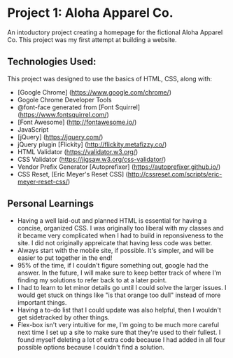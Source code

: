 # Project 1: Aloha Apparel Co.

An intoductory project creating a homepage for the fictional Aloha Apparel Co. This project was my first attempt at building a website.

## Technologies Used:
This project was designed to use the basics of HTML, CSS, along with:

- [Google Chrome] (https://www.google.com/chrome/) 
- Gogole Chrome Developer Tools
- @font-face generated from [Font Squirrel] (https://www.fontsquirrel.com/)
- [Font Awesome] (http://fontawesome.io/)
- JavaScript
- [jQuery] (https://jquery.com/)
- jQuery plugin [Flickity] (http://flickity.metafizzy.co/)
- HTML Validator (https://validator.w3.org/)
- CSS Validator (https://jigsaw.w3.org/css-validator/)
- Vendor Prefix Generator [Autoprefixer] (https://autoprefixer.github.io/)
- CSS Reset, [Eric Meyer's Reset CSS] (http://cssreset.com/scripts/eric-meyer-reset-css/)

## Personal Learnings
- Having a well laid-out and planned HTML is essential for having a concise, organized CSS.  I was originally too liberal with my classes and it became very complicated when I had to build in reponsiveness to the site.  I did not originally appreicate that having less code was better.
- Always start with the mobile site, if possible.  It's simpler, and will be easier to put together in the end!
- 95% of the time, if I couldn't figure something out, google had the answer.  In the future, I will make sure to keep better track of where I'm finding my solutions to refer back to at a later point.
- I had to learn to let minor details go until I could solve the larger issues.  I would get stuck on things like "is that orange too dull" instead of more important things.
- Having a to-do list that I could update was also helpful, then I wouldn't get sidetracked by other things.
- Flex-box isn't very intuitive for me, I'm going to be much more careful next time I set up a site to make sure that they're used to their fullest.  I found myself deleting a lot of extra code because I had added in all four possible options because I couldn't find a solution.